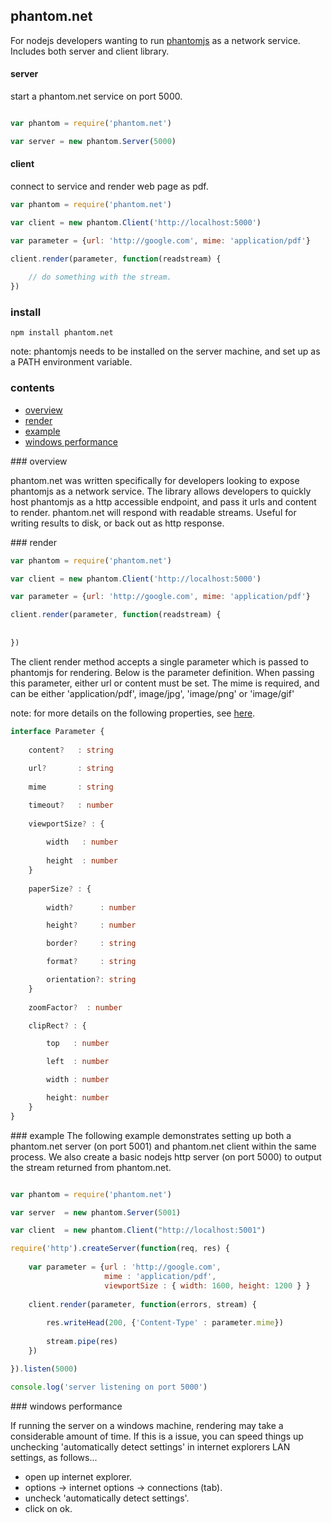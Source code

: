 ﻿## phantom.net

For nodejs developers wanting to run [phantomjs](http://phantomjs.org/) as a network service. Includes both server and client library.

#### server

start a phantom.net service on port 5000.

```javascript

var phantom = require('phantom.net')

var server = new phantom.Server(5000)
```

#### client

connect to service and render web page as pdf. 

```javascript
var phantom = require('phantom.net')

var client = new phantom.Client('http://localhost:5000')

var parameter = {url: 'http://google.com', mime: 'application/pdf'}

client.render(parameter, function(readstream) {
	
	// do something with the stream.
})
```

### install

	npm install phantom.net

note: phantomjs needs to be installed on the server machine, and set up as a PATH environment variable.

### contents

* [overview](#overview)
* [render](#render)
* [example](#example)
* [windows performance](#windows_performance)

<a name="overview" />
### overview

phantom.net was written specifically for developers looking to expose phantomjs as a network service. The library allows developers to
quickly host phantomjs as a http accessible endpoint, and pass it urls and content to render. phantom.net will respond with readable streams. 
Useful for writing results to disk, or back out as http response.

<a name="render" />
### render

```javascript
var phantom = require('phantom.net')

var client = new phantom.Client('http://localhost:5000')

var parameter = {url: 'http://google.com', mime: 'application/pdf'}

client.render(parameter, function(readstream) {
	
	
})
```

The client render method accepts a single parameter which is passed to phantomjs for rendering. Below is the parameter definition. When passing
this parameter, either url or content must be set. The mime is required, and can be either 'application/pdf', image/jpg', 'image/png' or 'image/gif'

note: for more details on the following properties, see [here](https://github.com/ariya/phantomjs/wiki/API-Reference-WebPage#properties-list).

```typescript
interface Parameter {
    
    content?   : string
	
    url?       : string
        
    mime       : string

	timeout?   : number
	
    viewportSize? : { 
        
        width   : number 
    
        height  : number 
    }
    
    paperSize? : {
        
        width?      : number

        height?     : number

        border?     : string

        format?     : string

        orientation?: string
    }
    
    zoomFactor?  : number

    clipRect? : { 

        top   : number

        left  : number 

        width : number

        height: number 
    }
}
```

<a name="example" />
### example
The following example demonstrates setting up both a phantom.net server (on port 5001) and phantom.net client within the same process. 
We also create a basic nodejs http server (on port 5000) to output the stream returned from phantom.net. 

```javascript

var phantom = require('phantom.net')

var server  = new phantom.Server(5001)

var client  = new phantom.Client("http://localhost:5001")

require('http').createServer(function(req, res) {
	
	var parameter = {url : 'http://google.com',
					 mime : 'application/pdf', 	
					 viewportSize : { width: 1600, height: 1200 } }
	
	client.render(parameter, function(errors, stream) {
		
		res.writeHead(200, {'Content-Type' : parameter.mime})
		
		stream.pipe(res)
	})

}).listen(5000)

console.log('server listening on port 5000')

```
<a name="windows_performance" />
### windows performance

If running the server on a windows machine, rendering may take a considerable amount of time. If this is a issue, 
you can speed things up unchecking 'automatically detect settings' in internet explorers LAN settings, as follows...

* open up internet explorer.
* options -> internet options -> connections (tab).
* uncheck 'automatically detect settings'.
* click on ok.